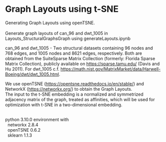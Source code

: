 # Graph Layouts using t-SNE

Generating Graph Layouts using openTSNE.<br>
<br>
Generate graph layouts of can_96 and dwt_1005 in Layouts_StructuralGraphsGraph using generateLayouts.ipynb<br>

can_96 and dwt_1005 - Two structural datasets containing 96 nodes and 768 edges, and 1005 nodes and 8621 edges, respectively. Both are obtained from the SuiteSparse Matrix Collection (formerly: Florida Sparse Matrix Collection),
publicly available on https://sparse.tamu.edu/ (Davis and Hu 2011). For dwt_1005 c.f. https://math.nist.gov/MatrixMarket/data/Harwell-Boeing/dwt/dwt_1005.html. <br>

We use openTSNE (https://opentsne.readthedocs.io/en/stable/) and NetworkX (https://networkx.org/) to obtain the Graph Layouts.<br>
The input to the t-SNE embedding is a normalized and symmetrized adjacency matrix of the graph, treated as affinities, which will be used for optimization with t-SNE in a two-dimensional embedding.<br>

<br>
python 3.10.0 environment with<br>
&nbsp; networkx 2.8.4 <br>
&nbsp; openTSNE 0.6.2 <br>
&nbsp; sklearn 1.1.3 <br>
